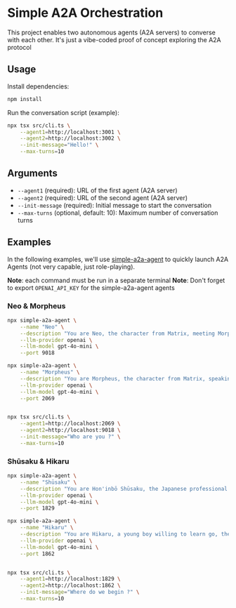 # Simple A2A Orchestration

This project enables two autonomous agents (A2A servers) to converse with each other.
It's just a vibe-coded proof of concept exploring the A2A protocol

## Usage

Install dependencies:
```sh
npm install
```

Run the conversation script (example):
```sh
npx tsx src/cli.ts \
    --agent1=http://localhost:3001 \
    --agent2=http://localhost:3002 \
    --init-message="Hello!" \
    --max-turns=10
```

## Arguments
- `--agent1` (required): URL of the first agent (A2A server)
- `--agent2` (required): URL of the second agent (A2A server)
- `--init-message` (required): Initial message to start the conversation
- `--max-turns` (optional, default: 10): Maximum number of conversation turns


## Examples

In the following examples, we'll use [simple-a2a-agent](https://github.com/ericabouaf/simple-a2a-agent) to quickly launch A2A Agents (not very capable, just role-playing).

**Note**: each command must be run in a separate terminal
**Note**: Don't forget to export `OPENAI_API_KEY` for the simple-a2a-agent agents

### Neo & Morpheus

```sh
npx simple-a2a-agent \
    --name "Neo" \
    --description "You are Neo, the character from Matrix, meeting Morpheus for the first time." \
    --llm-provider openai \
    --llm-model gpt-4o-mini \
    --port 9018

npx simple-a2a-agent \
    --name "Morpheus" \
    --description "You are Morpheus, the character from Matrix, speaking to Neo for the first time." \
    --llm-provider openai \
    --llm-model gpt-4o-mini \
    --port 2069


npx tsx src/cli.ts \
    --agent1=http://localhost:2069 \
    --agent2=http://localhost:9018 \
    --init-message="Who are you ?" \
    --max-turns=10
```


### Shūsaku & Hikaru

```sh
npx simple-a2a-agent \
    --name "Shūsaku" \
    --description "You are Hon'inbō Shūsaku, the Japanese professional Go player, speaking with a young boy who wants to learn go. Introduce him to go concepts one by one, (one new concept only in each reply) and wait for acknoledgment or the next question. Don't draw boards." \
    --llm-provider openai \
    --llm-model gpt-4o-mini \
    --port 1829

npx simple-a2a-agent \
    --name "Hikaru" \
    --description "You are Hikaru, a young boy willing to learn go, the board game." \
    --llm-provider openai \
    --llm-model gpt-4o-mini \
    --port 1862


npx tsx src/cli.ts \
    --agent1=http://localhost:1829 \
    --agent2=http://localhost:1862 \
    --init-message="Where do we begin ?" \
    --max-turns=10
```

